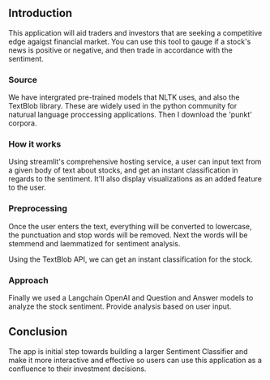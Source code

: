 ## Introduction
This application will aid traders and investors that are seeking a competitive edge agaigst financial market. You can use this tool to gauge if a stock's news is positive or negative, and then trade in accordance with the sentiment. 

### Source
We have intergrated pre-trained models that NLTK uses, and also the TextBlob library. These are widely used in the python community for naturual language proccessing applications. Then I download the 'punkt' corpora.

### How it works
Using streamlit's comprehensive hosting service, a user can input text from a given body of text about stocks, and get an instant classification in regards to the sentiment. It'll also display visualizations as an added feature to the user.

### Preprocessing
Once the user enters the text, everything will be converted to lowercase, the punctuation and stop words will be removed. Next the words will be stemmend and laemmatized for sentiment analysis.

Using the TextBlob API, we can get an instant classification for the stock.

### Approach

Finally we used a Langchain OpenAI and Question and Answer models to analyze the stock sentiment. Provide analysis based on user input. 


## Conclusion
The app is initial step towards building a larger Sentiment Classifier and make it more interactive and effective so users can use this application as a confluence to their investment decisions.

